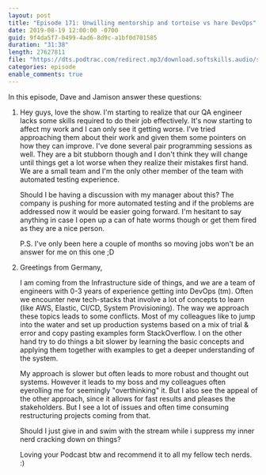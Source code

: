 ```yaml
---
layout: post
title: "Episode 171: Unwilling mentorship and tortoise vs hare DevOps"
date: 2019-08-19 12:00:00 -0700
guid: 9f4da5f7-0499-4ad6-8d9c-a1bf0d701585
duration: "31:38"
length: 27627811
file: "https://dts.podtrac.com/redirect.mp3/download.softskills.audio/sse-171.mp3"
categories: episode
enable_comments: true
---
```


In this episode, Dave and Jamison answer these questions:

1. Hey guys, love the show. I'm starting to realize that our QA engineer lacks some skills required to do their job effectively. It's now starting to affect my work and I can only see it getting worse. I've tried approaching them about their work and given them some pointers on how they can improve. I've done several pair programming sessions as well. They are a bit stubborn though and I don't think they will change until things get a lot worse when they realize their mistakes first hand. We are a small team and I'm the only other member of the team with automated testing experience.
   
   Should I be having a discussion with my manager about this? The company is pushing for more automated testing and if the problems are addressed now it would be easier going forward. I'm hesitant to say anything in case I open up a can of hate worms though or get them fired as they are a nice person.
   
   P.S. I've only been here a couple of months so moving jobs won't be an answer for me on this one ;D


2. Greetings from Germany,
   
   I am coming from the Infrastructure side of things, and we are a team of engineers with 0-3 years of experience getting into DevOps (tm). Often we encounter new tech-stacks that involve a lot of concepts to learn (like AWS, Elastic, CI/CD, System Provisioning). The way we approach these topics leads to some conflicts. Most of my colleagues like to jump into the water and set up production systems based on a mix of trial & error and copy pasting examples form StackOverflow. I on the other hand try to do things a bit slower by learning the basic concepts and applying them together with examples to get a deeper understanding of the system.
   
   My approach is slower but often leads to more robust and thought out systems. However it leads to my boss and my colleagues often eyerolling me for seemingly "overthinking" it. But I also see the appeal of the other approach, since it allows for fast results and pleases the stakeholders. But I see a lot of issues and often time consuming restructuring projects coming from that.
   
   Should I just give in and swim with the stream while i suppress my inner nerd cracking down on things?
   
   Loving your Podcast btw and recommend it to all my fellow tech nerds. :)
